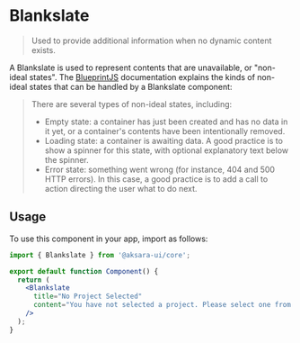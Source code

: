 # Blankslate

> Used to provide additional information when no dynamic content exists.

A Blankslate is used to represent contents that are unavailable, or "non-ideal states". The [BlueprintJS](https://blueprintjs.com/docs/#core/components/non-ideal-state) documentation explains the kinds of non-ideal states that can be handled by a Blankslate component:

> There are several types of non-ideal states, including:
>
> - Empty state: a container has just been created and has no data in it yet, or a container's contents have been intentionally removed.
> - Loading state: a container is awaiting data. A good practice is to show a spinner for this state, with optional explanatory text below the spinner.
> - Error state: something went wrong (for instance, 404 and 500 HTTP errors). In this case, a good practice is to add a call to action directing the user what to do next.

## Usage

To use this component in your app, import as follows:

```jsx
import { Blankslate } from '@aksara-ui/core';

export default function Component() {
  return (
    <Blankslate
      title="No Project Selected"
      content="You have not selected a project. Please select one from the dropdown on the left."
    />
  );
}
```
